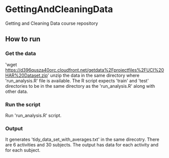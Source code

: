 # GettingAndCleaningData
Getting and Cleaning Data course repository

## How to run

### Get the data
'wget https://d396qusza40orc.cloudfront.net/getdata%2Fprojectfiles%2FUCI%20HAR%20Dataset.zip'
unzip the data in the same directory where 'run_analysis.R' file is available.  The R script expects 'train' and 'test' directories to be in the same directory as the 'run_analysis.R' along with other data.

### Run the script
Run 'run_analysis.R' script. 

### Output
It generates 'tidy_data_set_with_averages.txt' in the same direcotry.
There are 6 activities and 30 subjects.  The output has data for each activity and for each subject.

